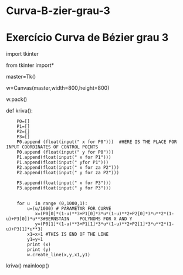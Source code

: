 # Curva-B-zier-grau-3
# Exercício Curva de Bézier grau 3

import tkinter

from tkinter import*

master=Tk()

w=Canvas(master,width=800,height=800)


w.pack()

def kriva():

        P0=[]
        P1=[]
        P2=[]
        P3=[]
        P0.append (float(input(" x for P0")))  #HERE IS THE PLACE FOR INPUT COORDINATES OF CONTROL POINTS
        P0.append (float(input(" y for P0")))
        P1.append(float(input(" x for P1")))
        P1.append(float(input(" yfor P1")))    
        P2.append(float(input(" x for za P2")))
        P2.append(float(input(" y for za P2")))

        P3.append(float(input(" x for P3")))
        P3.append(float(input(" y for P3")))


        for u  in range (0,1000,1):
            u=(u/1000) # PARAMETAR FOR CURVE
               x=(P0[0]*(1-u)**3+P1[0]*3*u*(1-u)**2+P2[0]*3*u**2*(1-u)+P3[0])*u**3#BERNSTAIN    POLYNOMS FOR X AND Y         
               y=(P0[1]*(1-u)**3+P1[1]*3*u*(1-u)**2+P2[1]*3*u**2*(1-u)+P3[1]*u**3)
            x1=x+1 #THIS IS END OF THE LINE
            y1=y+1
            print (x)
            print (y)
            w.create_line(x,y,x1,y1) 

kriva()
mainloop()
